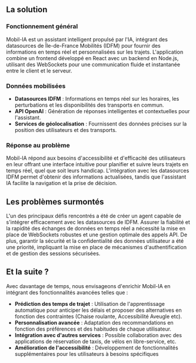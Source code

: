 
## La solution

### Fonctionnement général

Mobil-IA est un assistant intelligent propulsé par l'IA, intégrant des datasources de Île-de-France Mobilités (IDFM) pour fournir des informations en temps réel et personnalisées sur les trajets. L'application combine un frontend développé en React avec un backend en Node.js, utilisant des WebSockets pour une communication fluide et instantanée entre le client et le serveur.

### Données mobilisées

- **Datasources IDFM** : Informations en temps réel sur les horaires, les perturbations et les disponibilités des transports en commun.
- **API OpenAI** : Génération de réponses intelligentes et contextuelles pour l'assistant.
- **Services de géolocalisation** : Fournissent des données précises sur la position des utilisateurs et des transports.

### Réponse au problème

Mobil-IA répond aux besoins d'accessibilité et d'efficacité des utilisateurs en leur offrant une interface intuitive pour planifier et suivre leurs trajets en temps réel, quel que soit leurs handicap. L'intégration avec les datasources IDFM permet d'obtenir des informations actualisées, tandis que l'assistant IA facilite la navigation et la prise de décision.

## Les problèmes surmontés

L'un des principaux défis rencontrés a été de créer un agent capable de s'intégrer efficacement avec les datasources de IDFM. Assurer la fiabilité et la rapidité des échanges de données en temps réel a nécessité la mise en place de WebSockets robustes et une gestion optimale des appels API. De plus, garantir la sécurité et la confidentialité des données utilisateur a été une priorité, impliquant la mise en place de mécanismes d'authentification et de gestion des sessions sécurisées.

## Et la suite ?

Avec davantage de temps, nous envisageons d'enrichir Mobil-IA en intégrant des fonctionnalités avancées telles que :
- **Prédiction des temps de trajet** : Utilisation de l'apprentissage automatique pour anticiper les délais et proposer des alternatives en fonction des contraintes (Chaise roulante, Accessibilité Aveugle etc).
- **Personnalisation avancée** : Adaptation des recommandations en fonction des préférences et des habitudes de chaque utilisateur.
- **Intégration avec d'autres services** : Possible collaboration avec des applications de réservation de taxis, de vélos en libre-service, etc.
- **Amélioration de l'accessibilité** : Développement de fonctionnalités supplémentaires pour les utilisateurs à besoins spécifiques
